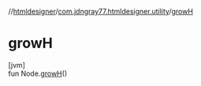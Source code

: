 //[htmldesigner](../../index.md)/[com.jdngray77.htmldesigner.utility](index.md)/[growH](grow-h.md)

# growH

[jvm]\
fun Node.[growH](grow-h.md)()
